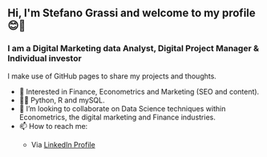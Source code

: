 <h2>Hi, I'm Stefano Grassi and welcome to my profile 😊👋</h2>

<h3>I am a Digital Marketing data Analyst, Digital Project Manager & Individual investor</h3>

I make use of GitHub pages to share my projects and thoughts.

- 👀 Interested in Finance, Econometrics and Marketing (SEO and content).
- 👨‍💻 Python, R and mySQL.
- 👯 I’m looking to collaborate on Data Science techniques within Econometrics, the digital marketing and Finance industries.
- 📫 How to reach me:
<ul>
  <ul>
  <li>
    Via <a href="https://www.linkedin.com/in/steven-grassi/">LinkedIn Profile</a>
  </li>
  </ul>
</ul>

<!---
stevefatz95/stevefatz95 is a ✨ special ✨ repository because its `README.md` (this file) appears on your GitHub profile.
You can click the Preview link to take a look at your changes.
--->
